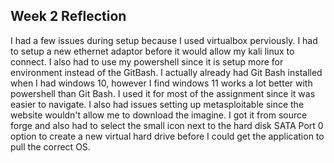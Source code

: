## Week 2 Reflection

I had a few issues during setup because I used virtualbox perviously. I had to setup a new ethernet adaptor before it would allow my kali linux to connect. I also had to use my powershell since it is setup more for environment instead of the GitBash. I actually already had Git Bash installed when I had windows 10, however I find windows 11 works a lot better with powershell than Git Bash. I used it for most of the assignment since it was easier to navigate. I also had issues setting up metasploitable since the website wouldn't allow me to download the imagine. I got it from source forge and also had to select the small icon next to the hard disk SATA Port 0 option to create a new virtual hard drive before I could get the application to pull the correct OS.
